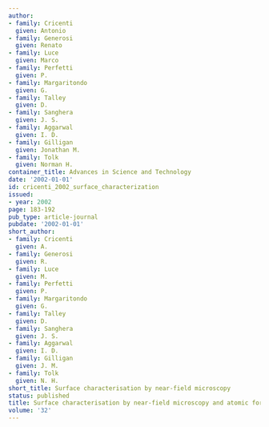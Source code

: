 ```yaml
---
author:
- family: Cricenti
  given: Antonio
- family: Generosi
  given: Renato
- family: Luce
  given: Marco
- family: Perfetti
  given: P.
- family: Margaritondo
  given: G.
- family: Talley
  given: D.
- family: Sanghera
  given: J. S.
- family: Aggarwal
  given: I. D.
- family: Gilligan
  given: Jonathan M.
- family: Tolk
  given: Norman H.
container_title: Advances in Science and Technology
date: '2002-01-01'
id: cricenti_2002_surface_characterization
issued:
- year: 2002
page: 183-192
pub_type: article-journal
pubdate: '2002-01-01'
short_author:
- family: Cricenti
  given: A.
- family: Generosi
  given: R.
- family: Luce
  given: M.
- family: Perfetti
  given: P.
- family: Margaritondo
  given: G.
- family: Talley
  given: D.
- family: Sanghera
  given: J. S.
- family: Aggarwal
  given: I. D.
- family: Gilligan
  given: J. M.
- family: Tolk
  given: N. H.
short_title: Surface characterisation by near-field microscopy
status: published
title: Surface characterisation by near-field microscopy and atomic force microscopy
volume: '32'
---
```

